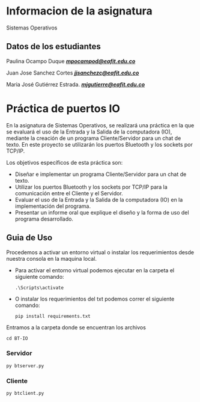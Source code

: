 # Informacion de la asignatura 
Sistemas Operativos 

## Datos de los estudiantes 
Paulina Ocampo Duque ***mpocampod@eafit.edu.co***

Juan Jose Sanchez Cortes ***jjsanchezc@eafit.edu.co***

Maria José Gutiérrez Estrada. ***mjgutierre@eafit.edu.co***

# Práctica de puertos IO

En la asignatura de Sistemas Operativos, se realizará una práctica en la que se evaluará el uso de la Entrada y la Salida de la computadora (IO), mediante la creación de un programa Cliente/Servidor para un chat de texto. En este proyecto se utilizarán los puertos Bluetooth y los sockets por TCP/IP.

Los objetivos específicos de esta práctica son:

- Diseñar e implementar un programa Cliente/Servidor para un chat de texto.
- Utilizar los puertos Bluetooth y los sockets por TCP/IP para la comunicación entre el Cliente y el Servidor.
- Evaluar el uso de la Entrada y la Salida de la computadora (IO) en la implementación del programa.
- Presentar un informe oral que explique el diseño y la forma de uso del programa desarrollado.

## Guia de Uso

Procedemos a activar un entorno virtual o instalar los requerimientos desde nuestra consola en la maquina local.

- Para activar el entorno virtual podemos ejecutar en la carpeta el siguiente comando:

      .\Scripts\activate 
    
- O instalar los requerimientos del txt podemos correr el siguiente comando:

      pip install requirements.txt

Entramos a la carpeta donde se encuentran los archivos 

    cd BT-IO

### Servidor

    py btserver.py
  
  
### Cliente
  
    py btclient.py
